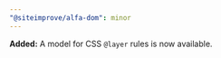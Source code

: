 ```yaml
---
"@siteimprove/alfa-dom": minor
---
```


**Added:** A model for CSS `@layer` rules is now available.
